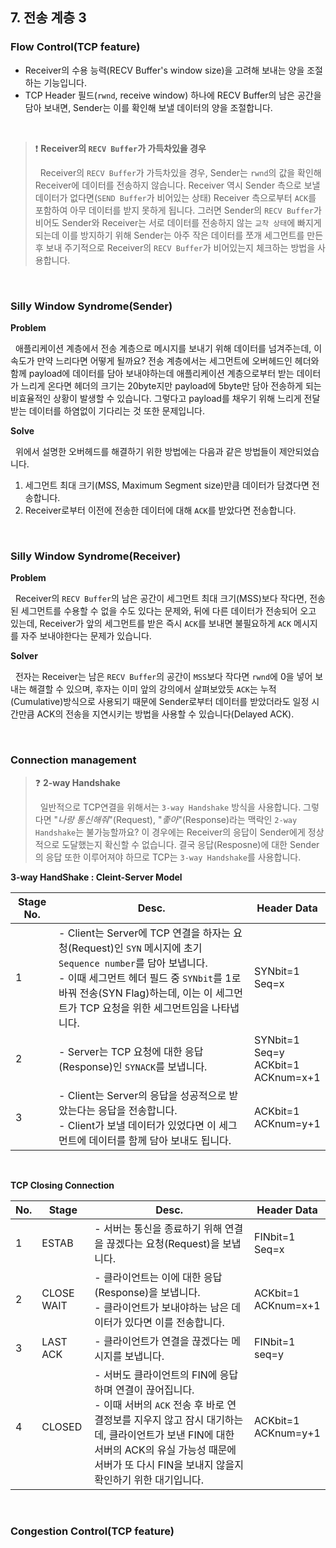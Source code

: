 ## 7. 전송 계층 3

### Flow Control(TCP feature)

- Receiver의 수용 능력(RECV Buffer's window size)을 고려해 보내는 양을 조절하는 기능입니다.
- TCP Header 필드(`rwnd`, receive window) 하나에 RECV Buffer의 남은 공간을 담아 보내면, Sender는 이를 확인해 보낼 데이터의 양을 조절합니다.

<br>

> ❗ **Receiver의 `RECV Buffer`가 가득차있을 경우**
>
> &nbsp;&nbsp;Receiver의 `RECV Buffer`가 가득차있을 경우, Sender는 `rwnd`의 값을 확인해 Receiver에 데이터를 전송하지 않습니다. Receiver 역시 Sender 측으로 보낼 데이터가 없다면(`SEND Buffer`가 비어있는 상태) Receiver 측으로부터 `ACK`를 포함하여 아무 데이터를 받지 못하게 됩니다. 그러면 Sender의 `RECV Buffer`가 비어도 Sender와 Receiver는 서로 데이터를 전송하지 않는 `교착 상태`에 빠지게 되는데 이를 방지하기 위해 Sender는 아주 작은 데이터를 쪼개 세그먼트를 만든 후 보내 주기적으로 Receiver의 `RECV Buffer`가 비어있는지 체크하는 방법을 사용합니다.

<br>

### Silly Window Syndrome(Sender)

**Problem**

&nbsp;&nbsp;애플리케이션 계층에서 전송 계층으로 메시지를 보내기 위해 데이터를 넘겨주는데, 이 속도가 만약 느리다면 어떻게 될까요? 전송 계층에서는 세그먼트에 오버헤드인 헤더와 함께 payload에 데이터를 담아 보내야하는데 애플리케이션 계층으로부터 받는 데이터가 느리게 온다면 헤더의 크기는 20byte지만 payload에 5byte만 담아 전송하게 되는 비효율적인 상황이 발생할 수 있습니다. 그렇다고 payload를 채우기 위해 느리게 전달받는 데이터를 하염없이 기다리는 것 또한 문제입니다.

**Solve**

&nbsp;&nbsp;위에서 설명한 오버헤드를 해결하기 위한 방법에는 다음과 같은 방법들이 제안되었습니다.

1. 세그먼트 최대 크기(MSS, Maximum Segment size)만큼 데이터가 담겼다면 전송합니다.
2. Receiver로부터 이전에 전송한 데이터에 대해 `ACK`를 받았다면 전송합니다.

<br>

### Silly Window Syndrome(Receiver)

**Problem**

&nbsp;&nbsp;Receiver의 `RECV Buffer`의 남은 공간이 세그먼트 최대 크기(MSS)보다 작다면, 전송된 세그먼트를 수용할 수 없을 수도 있다는 문제와, 뒤에 다른 데이터가 전송되어 오고 있는데, Receiver가 앞의 세그먼트를 받은 즉시 `ACK`를 보내면 불필요하게 `ACK` 메시지를 자주 보내야한다는 문제가 있습니다.

**Solver**

&nbsp;&nbsp;전자는 Receiver는 남은 `RECV Buffer`의 공간이 `MSS`보다 작다면 `rwnd`에 0을 넣어 보내는 해결할 수 있으며, 후자는 이미 앞의 강의에서 살펴보았듯 `ACK`는 누적(Cumulative)방식으로 사용되기 때문에 Sender로부터 데이터를 받았더라도 일정 시간만큼 ACK의 전송을 지연시키는 방법을 사용할 수 있습니다(Delayed ACK).

<br>

### Connection management

> ❓ **2-way Handshake**
>
> &nbsp;&nbsp;일반적으로 TCP연결을 위해서는 `3-way Handshake` 방식을 사용합니다. 그렇다면 "_나랑 통신해줘_"(Request), "_좋아_"(Response)라는 맥락인 `2-way Handshake`는 불가능할까요? 이 경우에는 Receiver의 응답이 Sender에게 정상적으로 도달했는지 확신할 수 없습니다. 결국 응답(Resposne)에 대한 Sender의 응답 또한 이루어져야 하므로 TCP는 `3-way Handshake`를 사용합니다.

**3-way HandShake : Cleint-Server Model**

| Stage No. | Desc.                                                                                                                                                                                                                                                | Header Data                                       |
| --------- | ---------------------------------------------------------------------------------------------------------------------------------------------------------------------------------------------------------------------------------------------------- | ------------------------------------------------- |
| 1         | - Client는 Server에 TCP 연결을 하자는 요청(Request)인 `SYN` 메시지에 초기 `Sequence number`를 담아 보냅니다. <br> - 이때 세그먼트 헤더 필드 중 `SYNbit`를 1로 바꿔 전송(SYN Flag)하는데, 이는 이 세그먼트가 TCP 요청을 위한 세그먼트임을 나타냅니다. | SYNbit=1 <br> Seq=x                               |
| 2         | - Server는 TCP 요청에 대한 응답(Response)인 `SYNACK`를 보냅니다.                                                                                                                                                                                     | SYNbit=1 <br> Seq=y <br> ACKbit=1 <br> ACKnum=x+1 |
| 3         | - Client는 Server의 응답을 성공적으로 받았는다는 응답을 전송합니다. <br> - Client가 보낼 데이터가 있었다면 이 세그먼트에 데이터를 함께 담아 보내도 됩니다.                                                                                           | ACKbit=1 <br> ACKnum=y+1                          |

<br>

**TCP Closing Connection**

| No. | Stage      | Desc.                                                                                                                                                                                                                                                           | Header Data              |
| --- | ---------- | --------------------------------------------------------------------------------------------------------------------------------------------------------------------------------------------------------------------------------------------------------------- | ------------------------ |
| 1   | ESTAB      | - 서버는 통신을 종료하기 위해 연결을 끊겠다는 요청(Request)을 보냅니다.                                                                                                                                                                                         | FINbit=1 <br> Seq=x      |
| 2   | CLOSE WAIT | - 클라이언트는 이에 대한 응답(Response)을 보냅니다. <br> - 클라이언트가 보내야하는 남은 데이터가 있다면 이를 전송합니다.                                                                                                                                        | ACKbit=1 <br> ACKnum=x+1 |
| 3   | LAST ACK   | - 클라이언트가 연결을 끊겠다는 메시지를 보냅니다.                                                                                                                                                                                                               | FINbit=1 <br> seq=y      |
| 4   | CLOSED     | - 서버도 클라이언트의 FIN에 응답하며 연결이 끊어집니다. <br> - 이때 서버의 `ACK` 전송 후 바로 연결정보를 지우지 않고 잠시 대기하는데, 클라이언트가 보낸 FIN에 대한 서버의 ACK의 유실 가능성 때문에 서버가 또 다시 FIN을 보내지 않을지 확인하기 위한 대기입니다. | ACKbit=1 <br> ACKnum=y+1 |

<br>

### Congestion Control(TCP feature)
